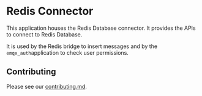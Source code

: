 # Redis Connector

This application houses the Redis Database connector.
It provides the APIs to connect to Redis Database.

It is used by the Redis bridge to insert messages and by the `emqx_auth`application to check user permissions.

## Contributing

Please see our [contributing.md](../../CONTRIBUTING.md).

